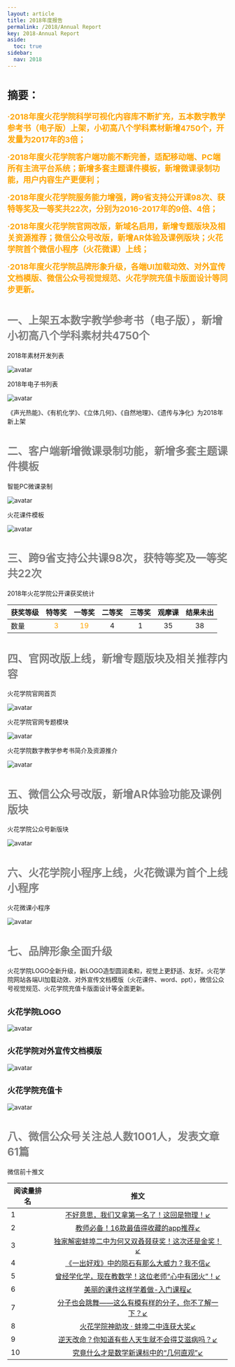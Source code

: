 ```yaml
---
layout: article
title: 2018年度报告
permalink: /2018/Annual Report
key: 2018-Annual Report
aside:
  toc: true
sidebar:
  nav: 2018
---
```


# <font size="5">摘要：</font>

<bro/><bro/>

**<font size="4" color="orange">·2018年度火花学院科学可视化内容库不断扩充，五本数字教学参考书（电子版）上架，小初高八个学科素材新增4750个，开发量为2017年的3倍；</font>**

**<font size="4" color="orange">·2018年度火花学院客户端功能不断完善，适配移动端、PC端所有主流平台系统；新增多套主题课件模板，新增微课录制功能，用户内容生产更便利； </font>**

**<font size="4" color="orange">·2018年度火花学院服务能力增强，跨9省支持公开课98次、获特等奖及一等奖共22次，分别为2016-2017年的9倍、4倍；</font>**

**<font size="4" color="orange">·2018年度火花学院官网改版，新域名启用，新增专题版块及相关资源推荐；微信公众号改版，新增AR体验及课例版块；火花学院首个微信小程序（火花微课）上线；</font>**

**<font size="4" color="orange">·2018年度火花学院品牌形象升级，各端UI加载动效、对外宣传文档模版、微信公众号视觉规范、火花学院充值卡版面设计等同步更新。</font>**

<bro/><bro/>

# <font size="5" color="gray">一、上架五本数字教学参考书（电子版），新增小初高八个学科素材共4750个</font>

2018年素材开发列表

![avatar](images/2018content0.png)

2018年电子书列表

![avatar](images/2018book.png)

《声光热能》、《有机化学》、《立体几何》、《自然地理》、《遗传与净化》为2018年新上架

# <font size="5" color="gray">二、客户端新增微课录制功能，新增多套主题课件模板</font>

智能PC微课录制

![avatar](images/2018mc1.jpg)

火花课件模板

![avatar](images/2018templates.png)

# <font size="5" color="gray">三、跨9省支持公共课98次，获特等奖及一等奖共22次</font>

2018年火花学院公开课获奖统计

| 获奖等级 |  特等奖 | 一等奖 | 二等奖	| 三等奖| 观摩课	| 结果未出	|	
|----------|:------:|:------:|:------:|:------:|:------:|:------:|
|数量| <font color="orange">3</font> | <font color="orange">19</font>	| 4 | 1 | 35 | 38 |

# <font size="5" color="gray">四、官网改版上线，新增专题版块及相关推荐内容</font>

火花学院官网首页

![avatar](images/2018website.png)

火花学院官网专题模块

![avatar](images/2018topic1.png)

火花学院数字教学参考书简介及资源推介

![avatar](images/2018content.png)

# <font size="5" color="gray">五、微信公众号改版，新增AR体验功能及课例版块</font>

火花学院公众号新版块

![avatar](images/2018WeChat1.png)

# <font size="5" color="gray">六、火花学院小程序上线，火花微课为首个上线小程序</font>

火花微课小程序

![avatar](images/2018WeChat2.png)

# <font size="5" color="gray">七、品牌形象全面升级</font>

火花学院LOGO全新升级，新LOGO造型圆润柔和，视觉上更舒适、友好。火花学院网站各端UI加载动效、对外宣传文档模版（火花课件、word、ppt），微信公众号视觉规范、火花学院充值卡版面设计等全面更新。

## <font size="4" >火花学院LOGO</font>

![avatar](images/2018logo.png)

## <font size="4" >火花学院对外宣传文档模版</font>

![avatar](images/2018templates2.png)

## <font size="4" >火花学院充值卡</font>

![avatar](images/2018card.png)

# <font size="5" color="gray">八、微信公众号关注总人数1001人，发表文章61篇</font>

微信前十推文

| 阅读量排名 |  推文  | 
|-------------|:------:|
| 1	|[不好意思，我们又拿第一名了！这回是物理！↙]()|
| 2	|[教师必备！16款最值得收藏的app推荐↙](https://mp.weixin.qq.com/s/Zr81jnhnh83AdPo5LRu5-w)|
| 3	|[独家解密蚌埠二中为何又双叒叕获奖！这次还是金奖！↙]()|
| 4	|[《一出好戏》中的陨石有那么大威力？我不信↙]()|
| 5	|[曾经学化学，现在教数学！这位老师“心中有团火”！↙]()|
| 6	|[美丽的课件这样学着做-入门课程↙]()|
| 7	|[分子也会跳舞——这么有模有样的分子，你不了解一下？↙]()|
| 8	|[火花学院神助攻 · 蚌埠二中连获大奖↙]()|
| 9	|[逆天改命？你知道有些人天生就不会得艾滋病吗？↙]()|
|10|[究竟什么才是数学新课标中的“几何直观”↙]()|

